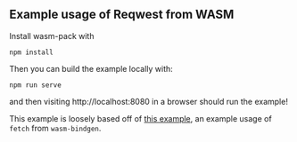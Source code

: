 ## Example usage of Reqwest from WASM

Install wasm-pack with

    npm install

Then you can build the example locally with:


    npm run serve

and then visiting http://localhost:8080 in a browser should run the example!


This example is loosely based off of [this example](https://github.com/rustwasm/wasm-bindgen/blob/master/examples/fetch/src/lib.rs), an example usage of `fetch` from `wasm-bindgen`.
